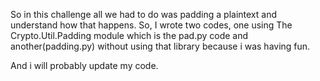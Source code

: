 So in this challenge all we had to do was padding a plaintext and understand how that happens. So, I wrote two codes, one using The Crypto.Util.Padding module which is the pad.py code and another(padding.py) without using that library because i was having fun. 

And i will probably update my code.
